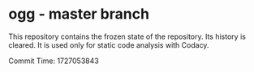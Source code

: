 # ogg - master branch

This repository contains the frozen state of the repository.
Its history is cleared. It is used only for static code
analysis with Codacy.

Commit Time: 1727053843
